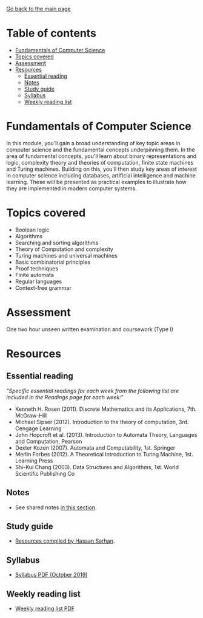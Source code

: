 [Go back to the main page](https://github.com/world-class/REPL)

# Table of contents
<!-- vim-markdown-toc GFM -->

* [Fundamentals of Computer Science](#fundamentals-of-computer-science)
* [Topics covered](#topics-covered)
* [Assessment](#assessment)
* [Resources](#resources)
    * [Essential reading](#essential-reading)
    * [Notes](#notes)
    * [Study guide](#study-guide)
    * [Syllabus](#syllabus)
    * [Weekly reading list](#weekly-reading-list)

<!-- vim-markdown-toc -->

# Fundamentals of Computer Science

In this module, you'll gain a broad understanding of key topic areas in
computer science and the fundamental concepts underpinning them. In the
area of fundamental concepts, you'll learn about binary representations
and logic, complexity theory and theories of computation, finite state
machines and Turing machines. Building on this, you'll then study key
areas of interest in computer science including databases, artificial
intelligence and machine learning. These will be presented as practical
examples to illustrate how they are implemented in modern computer
systems.

# Topics covered

- Boolean logic
- Algorithms
- Searching and sorting algorithms
- Theory of Computation and complexity
- Turing machines and universal machines
- Basic combinatorial principles
- Proof techniques
- Finite automata
- Regular languages
- Context-free grammar

# Assessment

One two hour unseen written examination and coursework (Type I)

# Resources
## Essential reading
_"Specific essential readings for each week from the following list are included in the Readings page for each week:_"

- Kenneth H. Rosen (2011). Discrete Mathematics and its Applications, 7th. McGraw-Hill
- Michael Sipser (2012). Introduction to the theory of computation, 3rd. Cengage Learning
- John Hopcroft et al. (2013). Introduction to Automata Theory, Languages and Computation, Pearson
- Dexter Kozen (2007). Automata and Computability, 1st. Springer
- Merlin Forbes (2012). A Theoretical Introduction to Turing Machine, 1st. Learning Press
- Shi-Kui Chang (2003). Data Structures and Algorithms, 1st. World Scientific Publishing Co

## Notes
- See shared notes [in this section](../../../notes/fundamentals_of_computer_science).

## Study guide
- [Resources compiled by Hassan Sarhan](https://github.com/h-sarhan/FCS-study-guide).

## Syllabus
- [Syllabus PDF (October 2019)](./resources/Syllabus_Fundamentals_of_Computer_Science_CM1025.pdf)

## Weekly reading list
- [Weekly reading list PDF](./resources/FCS_reading_list.pdf)
